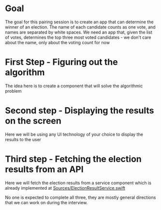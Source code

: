 # Goal 

The goal for this pairing session is to create an app that can determine the winner of an election. The name of each candidate counts as one vote, and names are separated by white spaces. We need an app that, given the list of votes, determines the top three most voted candidates - we don't care about the name, only about the voting count for now

# First Step - Figuring out the algorithm

The idea here is to create a component that will solve the algorithmic problem

# Second step - Displaying the results on the screen

Here we will be using any UI technology of your choice to display the results to the user

# Third step - Fetching the election results from an API

Here we will fetch the election results from a service component which is already implemented at [Sources/ElectionResultService.swift](../ElectionCounter/Sources/ElectionResultService.swift)

No one is expected to complete all three, they are mostly general directions that we can work on during the interview.